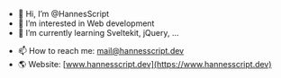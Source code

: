 - 👋 Hi, I’m @HannesScript
- 👀 I’m interested in Web development
- 🌱 I’m currently learning Sveltekit, jQuery, ...
<!-- - 💞️ I’m looking to collaborate on ... -->
- 📫 How to reach me: mail@hannesscript.dev
- 🌎 Website: [www.hannesscript.dev](https://www.hannesscript.dev)
<!-- - 😄 Pronouns: ...
- ⚡ Fun fact: ... -->

<!---
HannesScript/HannesScript is a ✨ special ✨ repository because its `README.md` (this file) appears on your GitHub profile.
You can click the Preview link to take a look at your changes.
--->
